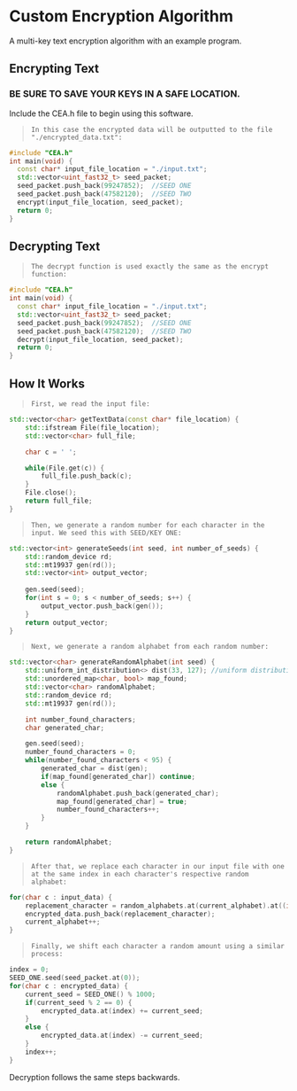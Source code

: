 # Custom Encryption Algorithm
A multi-key text encryption algorithm with an example program.


## Encrypting Text
### BE SURE TO SAVE YOUR KEYS IN A SAFE LOCATION.
Include the CEA.h file to begin using this software.
>`In this case the encrypted data will be outputted to the file "./encrypted_data.txt":`
```c++
#include "CEA.h"
int main(void) {
  const char* input_file_location = "./input.txt";
  std::vector<uint_fast32_t> seed_packet;
  seed_packet.push_back(99247852);  //SEED ONE
  seed_packet.push_back(47582120);  //SEED TWO
  encrypt(input_file_location, seed_packet);
  return 0;
}
```

## Decrypting Text
>`The decrypt function is used exactly the same as the encrypt function:`
```c++
#include "CEA.h"
int main(void) {
  const char* input_file_location = "./input.txt";
  std::vector<uint_fast32_t> seed_packet;
  seed_packet.push_back(99247852);  //SEED ONE
  seed_packet.push_back(47582120);  //SEED TWO
  decrypt(input_file_location, seed_packet);
  return 0;
}
```

## How It Works
>`First, we read the input file:`
```c++
std::vector<char> getTextData(const char* file_location) {
    std::ifstream File(file_location);
    std::vector<char> full_file;

    char c = ' ';

    while(File.get(c)) {
        full_file.push_back(c);
    }
    File.close();
    return full_file;
}
```
>`Then, we generate a random number for each character in the input. We seed this with SEED/KEY ONE:`
```c++
std::vector<int> generateSeeds(int seed, int number_of_seeds) {
    std::random_device rd;
    std::mt19937 gen(rd());
    std::vector<int> output_vector;
    
    gen.seed(seed);
    for(int s = 0; s < number_of_seeds; s++) {
        output_vector.push_back(gen());
    }
    return output_vector;
}
```
>`Next, we generate a random alphabet from each random number:`
```c++
std::vector<char> generateRandomAlphabet(int seed) {
    std::uniform_int_distribution<> dist(33, 127); //uniform distribution of all characters on the keyboard
    std::unordered_map<char, bool> map_found; 
    std::vector<char> randomAlphabet;
    std::random_device rd;
    std::mt19937 gen(rd());

    int number_found_characters; 
    char generated_char;

    gen.seed(seed);
    number_found_characters = 0; 
    while(number_found_characters < 95) {
        generated_char = dist(gen);
        if(map_found[generated_char]) continue;
        else {
            randomAlphabet.push_back(generated_char); 
            map_found[generated_char] = true;
            number_found_characters++;
        }
    }

    return randomAlphabet;
}
```
>`After that, we replace each character in our input file with one at the same index in each character's respective random alphabet:`
```c++
for(char c : input_data) {
    replacement_character = random_alphabets.at(current_alphabet).at((int)c - 32);  //random_alphabet -> current_alphabet -> c-32
    encrypted_data.push_back(replacement_character);
    current_alphabet++;
}
```
>`Finally, we shift each character a random amount using a similar process:`
```c++
index = 0; 
SEED_ONE.seed(seed_packet.at(0));
for(char c : encrypted_data) {
    current_seed = SEED_ONE() % 1000;
    if(current_seed % 2 == 0) {
        encrypted_data.at(index) += current_seed;
    }
    else {
        encrypted_data.at(index) -= current_seed;
    }
    index++;
}
```
Decryption follows the same steps backwards.
